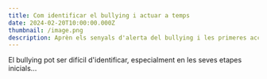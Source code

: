 ```yaml
---
title: Com identificar el bullying i actuar a temps
date: 2024-02-20T10:00:00.000Z
thumbnail: /image.png
description: Aprèn els senyals d'alerta del bullying i les primeres accions a prendre per aturar-lo.
---
```


El bullying pot ser difícil d'identificar, especialment en les seves etapes inicials...
